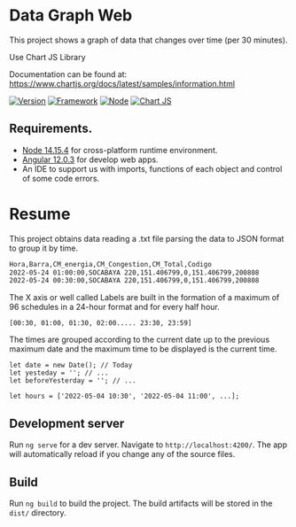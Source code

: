 # Data Graph Web

This project shows a graph of data that changes over time (per 30 minutes).

Use Chart JS Library

Documentation can be found at: https://www.chartjs.org/docs/latest/samples/information.html

[![Version](https://img.shields.io/badge/version-v.1.0-pink)]() [![Framework](https://img.shields.io/static/v1?label=Angular%20Framework&message=12.0.3&color=red)]() [![Node](https://img.shields.io/static/v1?label=Node&message=14.15.4&color=green)]() [![Chart JS](https://img.shields.io/static/v1?label=ChartJS&message=3.7.1&color=yellow)]()

## Requirements.

- [Node 14.15.4](https://nodejs.org/es/download/) for cross-platform runtime environment.
- [Angular 12.0.3]() for develop web apps.
- An IDE to support us with imports, functions of each object and control of some code errors.

# Resume

This project obtains data reading a .txt file parsing the data to JSON format to group it by time. 

```txt
Hora,Barra,CM_energia,CM_Congestion,CM_Total,Codigo
2022-05-24 01:00:00,SOCABAYA 220,151.406799,0,151.406799,200808
2022-05-24 00:30:00,SOCABAYA 220,151.406799,0,151.406799,200808

```
The X axis or well called Labels are built in the formation of a maximum of 96 schedules in a 24-hour format and for every half hour.

```JS
[00:30, 01:00, 01:30, 02:00..... 23:30, 23:59]
```
The times are grouped according to the current date up to the previous maximum date and the maximum time to be displayed is the current time.

```JS
let date = new Date(); // Today
let yesteday = ''; // ...
let beforeYesterday = ''; // ...

let hours = ['2022-05-04 10:30', '2022-05-04 11:00', ...];
```



## Development server

Run `ng serve` for a dev server. Navigate to `http://localhost:4200/`. The app will automatically reload if you change any of the source files.


## Build

Run `ng build` to build the project. The build artifacts will be stored in the `dist/` directory.
